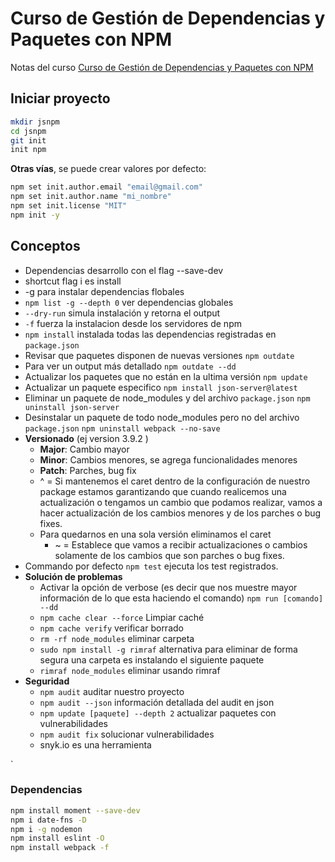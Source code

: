 # Curso de Gestión de Dependencias y Paquetes con NPM

Notas del curso [Curso de Gestión de Dependencias y Paquetes con NPM](https://platzi.com/clases/npm/)

## Iniciar proyecto
```sh
mkdir jsnpm
cd jsnpm
git init
init npm

```

**Otras vías**, se puede crear valores por defecto:
```sh
npm set init.author.email "email@gmail.com"
npm set init.author.name "mi_nombre"
npm set init.license "MIT"
npm init -y
```

## Conceptos
- Dependencias desarrollo con el flag --save-dev
- shortcut flag i es install
- -g para instalar dependencias flobales
- `npm list -g --depth 0` ver dependencias globales
- `--dry-run` simula instalación y retorna el output
- `-f` fuerza la instalacion desde los servidores de npm
- `npm install` instalada todas las dependencias registradas en `package.json`
- Revisar que paquetes disponen de nuevas versiones `npm outdate`
- Para ver un output más detallado `npm outdate --dd`
- Actualizar los paquetes que no están en la ultima versión `npm update`
- Actualizar un paquete especifico `npm install json-server@latest`
- Eliminar un paquete de node_modules y del archivo `package.json` `npm uninstall json-server`
- Desinstalar un paquete de todo node_modules pero no del archivo `package.json` `npm uninstall webpack --no-save`
- **Versionado**  (ej version 3.9.2 )
    - **Major**: Cambio mayor
    - **Minor**: Cambios menores, se agrega funcionalidades menores
    - **Patch**: Parches, bug fix
    - ^ = Si mantenemos el caret dentro de la configuración de nuestro package estamos garantizando que cuando realicemos una actualización o tengamos un cambio que podamos realizar, vamos a hacer actualización de los cambios menores y de los parches o bug fixes.
    - Para quedarnos en una sola versión eliminamos el caret
        - ~ = Establece que vamos a recibir actualizaciones o cambios solamente de los cambios que son parches o bug fixes.
- Commando por defecto `npm test` ejecuta los test registrados.
- **Solución de problemas**
    - Activar la opción de verbose (es decir que nos muestre mayor información de lo que esta haciendo el comando) `npm run [comando] --dd`
    - `npm cache clear --force` Limpiar caché
    - `npm cache verify` verificar borrado
    - `rm -rf node_modules` eliminar carpeta
    - `sudo npm install -g rimraf` alternativa para eliminar de forma segura una carpeta es instalando el siguiente paquete
    - `rimraf node_modules` eliminar usando rimraf
- **Seguridad**
    - `npm audit` auditar nuestro proyecto
    - `npm audit --json` información detallada del audit en json
    - `npm update [paquete] --depth 2` actualizar paquetes con vulnerabilidades
    - `npm audit fix` solucionar vulnerabilidades
    - snyk.io es una herramienta

    
`


### Dependencias
```sh
npm install moment --save-dev
npm i date-fns -D
npm i -g nodemon
npm install eslint -O
npm install webpack -f
```